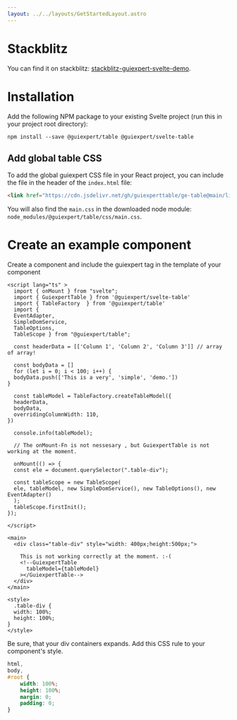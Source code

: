 ```yaml
---
layout: ../../layouts/GetStartedLayout.astro
---
```


# Stackblitz

You can find it on stackblitz:
<a href="https://stackblitz.com/edit/stackblitz-guiexpert-svelte-demo?file=README.md" target="_blank">stackblitz-guiexpert-svelte-demo</a>.


# Installation

Add the following NPM package to your existing Svelte project
(run this in your project root directory):

```shell
npm install --save @guiexpert/table @guiexpert/svelte-table
```


## Add global table CSS

To add the global guiexpert CSS file in your React project, 
you can include the file in the header of the `index.html` file:

```html
<link href="https://cdn.jsdelivr.net/gh/guiexperttable/ge-table@main/libs/table/css/main.css" rel="stylesheet" />
```

You will also find the `main.css` in the downloaded node module: `node_modules/@guiexpert/table/css/main.css`.


# Create an example component

Create a component and include the guiexpert tag in the template of your component

```tsx title="App.svelte"
<script lang="ts" >
  import { onMount } from "svelte";
  import { GuiexpertTable } from '@guiexpert/svelte-table'
  import { TableFactory  } from '@guiexpert/table'
  import {
  EventAdapter,
  SimpleDomService,
  TableOptions,
  TableScope } from "@guiexpert/table";

  const headerData = [['Column 1', 'Column 2', 'Column 3']] // array of array!

  const bodyData = []
  for (let i = 0; i < 100; i++) {
  bodyData.push(['This is a very', 'simple', 'demo.'])
}

  const tableModel = TableFactory.createTableModel({
  headerData,
  bodyData,
  overridingColumnWidth: 110,
})

  console.info(tableModel);

  // The onMount-Fn is not nessesary , but GuiexpertTable is not working at the moment.

  onMount(() => {
  const ele = document.querySelector(".table-div");

  const tableScope = new TableScope(
  ele, tableModel, new SimpleDomService(), new TableOptions(), new EventAdapter()
  );
  tableScope.firstInit();
});

</script>

<main>
  <div class="table-div" style="width: 400px;height:500px;">

    This is not working correctly at the moment. :-(
    <!--GuiexpertTable
      tableModel={tableModel}
    ></GuiexpertTable-->
  </div>
</main>

<style>
  .table-div {
  width: 100%;
  height: 100%;
}
</style>

```

Be sure, that your div containers expands. Add this CSS rule to your component's style.

```css
html,
body,
#root {
    width: 100%;
    height: 100%;
    margin: 0;
    padding: 0;
}
```

